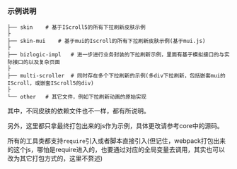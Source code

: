 ### 示例说明

```
├── skin	# 基于IScroll5的所有下拉刷新皮肤示例
├   
├── skin-mui	# 基于mui的Iscroll的所有下拉刷新皮肤示例(基于mui.js)
├   
├── bizlogic-impl	# 进一步进行业务封装的下拉刷新示例，里面有基于模拟接口的与实际接口的以及复杂页面
├  
├── multi-scroller	# 同时存在多个下拉刷新的示例(多div下拉刷新，包括嵌套mui的IScroll，或嵌套IScroll5的div)
├  
└── other	# 其它文件，例如下拉刷新动画的原始实现
```

其中，不同皮肤的依赖文件也不一样，都有所说明。

另外，这里都只拿最终打包出来的js作为示例，具体更改请参考core中的源码。

所有的工具类都支持`require`引入或者脚本直接引入(但记住，webpack打包出来的这个js，哪怕是require进入的，也要通过对应的全局变量去调用，其实也可以改为其它打包方式的，这里不赘述)

